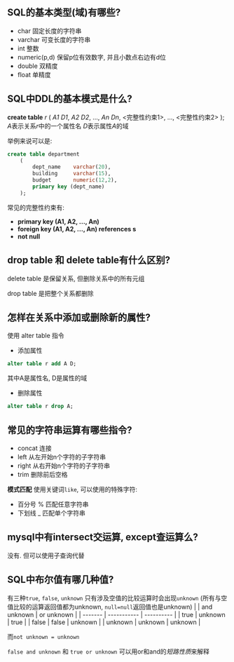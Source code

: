 ## SQL的基本类型(域)有哪些?
- char  固定长度的字符串
- varchar  可变长度的字符串
- int  整数
- numeric(p,d) 保留p位有效数字, 并且小数点右边有d位
- double 双精度
- float 单精度

## SQL中DDL的基本模式是什么?
**create table**  *r*
			(
				*A1*  *D1*, 
				*A2*  *D2*, 
				...,
				*An*  *Dn*,
				<完整性约束1>,
				...,
				<完整性约束2> 
			);
*A*表示关系*r*中的一个属性名
*D*表示属性*A*的域

举例来说可以是:
```sql
create table department
	(
		dept_name    varchar(20),
		building     varchar(15),
		budget       numeric(12,2),
		primary key (dept_name)
	);
```

常见的完整性约束有:
- **primary key (A1, A2, ..., An)**
- **foreign key (A1, A2, ..., An) references s**
- **not null**

## drop table 和 delete table有什么区别?
delete table 是保留关系, 但删除关系中的所有元组

drop table 是把整个关系都删除


## 怎样在关系中添加或删除新的属性?
使用 alter table 指令
- 添加属性
```sql
alter table r add A D;
```
其中A是属性名, D是属性的域

- 删除属性
```sql
alter table r drop A;
```

## 常见的字符串运算有哪些指令?
- concat 连接
- left 从左开始n个字符的子字符串
- right 从右开始n个字符的子字符串
- trim 删除前后空格

**模式匹配**
使用关键词`like`, 可以使用的特殊字符:
- 百分号 % 匹配任意字符串
- 下划线 _  匹配单个字符串

## mysql中有intersect交运算, except查运算么?
没有.
但可以使用子查询代替

## SQL中布尔值有哪几种值?
有三种`true`, `false`, `unknown`
只有涉及空值的比较运算时会出现`unknown` (所有与空值比较的运算返回值都为unknown,   `null=null`返回值也是unknown)
|         | and unknown | or unknown |
| ------- | ----------- | ---------- |
| true    | unknown     | true       |
| false   | false       | unknown    |
| unknown | unknown     | unknown    | 

而`not unknown = unknown`

`false and unknown` 和 `true or unknown`  可以用or和and的*短路性质*来解释